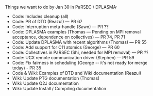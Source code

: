 Things we want to do by Jan 30 in PaRSEC / DPLASMA:

- Code: Includes cleanup (all)
- Code: PR of DTD (Reazul) — PR 67
- Code: Interruption meta-handle (Sawn) — PR ??
- Code: DPLASMA examples (Thomas — Pending on MPI removal acceptance, dependence on collectives) — PR 74, PR 71
- Code: Update DPLASMA with recent algorithms (Thomas) — PR 55
- Code: Add support for C11 atomics (George) — PR 60
- Code: Collectives in PaRSEC (Shi, needed for MPI removal) — PR ??
- Code: UCX remote communication driver (Stephen) — PR 59
- Code: Fix fairness in scheduling (George -- it's not ready for merge today) - PR 35
- Code & Wiki: Examples of DTD and Wiki documentation (Reazul)
- Wiki: Update PTG documentation (Thomas)
- Wiki: Update Q2J documentation
- Wiki: Update Install / Compiling documentation
